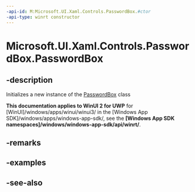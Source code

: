 ```yaml
---
-api-id: M:Microsoft.UI.Xaml.Controls.PasswordBox.#ctor
-api-type: winrt constructor
---
```


<!-- Method syntax
public PasswordBox()
-->

# Microsoft.UI.Xaml.Controls.PasswordBox.PasswordBox

## -description
Initializes a new instance of the [PasswordBox](passwordbox.md) class

**This documentation applies to WinUI 2 for UWP** for [WinUI]/windows/apps/winui/winui3/ in the [Windows App SDK]/windows/apps/windows-app-sdk/, see the **[Windows App SDK namespaces]/windows/windows-app-sdk/api/winrt/**.

## -remarks

## -examples

## -see-also
